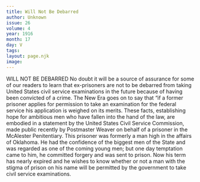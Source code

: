 ```yaml
---
title: Will Not Be Debarred
author: Unknown
issue: 26
volume: 4
year: 1916
month: 17
day: V
tags:
layout: page.njk
image:
---
```

WILL NOT BE DEBARRED       No doubt it will be a source of assurance for some of our readers to learn that ex-prisoners are not to be debarred from taking United States civil service examinations in the future because of having been convicted of a crime. The New Era goes on to say that “if a former prisoner applies for permission to take an examination for the federal service his application is weighed on its merits. These facts, establishing hope for ambitious men who have fallen into the hand of the law, are embodied in a statement by the United States Civil Service Commission, made public recently by Postmaster Weaver on behalf of a prisoner in the McAlester Penitentiary.       This prisoner was formerly a man high in the affairs of Oklahoma. He had the confidence of the biggest men of the State and was regarded as one of the coming young men; but one day temptation came to him, he committed forgery and was sent to prison. Now his term has nearly expired and he wishes to know whether or not a man with the stigma of prison on his name will be permitted by the government to take civil service examinations.    


